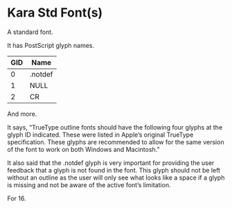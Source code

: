 # Kara Std Font(s)


A standard font.

It has PostScript glyph names.

**GID** | **Name**
--- | ---
0 | .notdef
1 | NULL
2 | CR

And more.

It says, “TrueType outline fonts should have the following four glyphs at the glyph ID indicated. These were listed in Apple’s original TrueType specification. These glyphs are recommended to allow for the same version of the font to work on both Windows and Macintosh.”

It also said that the .notdef glyph is very important for providing the user feedback that a glyph is not found in the font. This glyph should not be left without an outline as the user will only see what looks like a space if a glyph is missing and not be aware of the active font’s limitation.

For 16.
